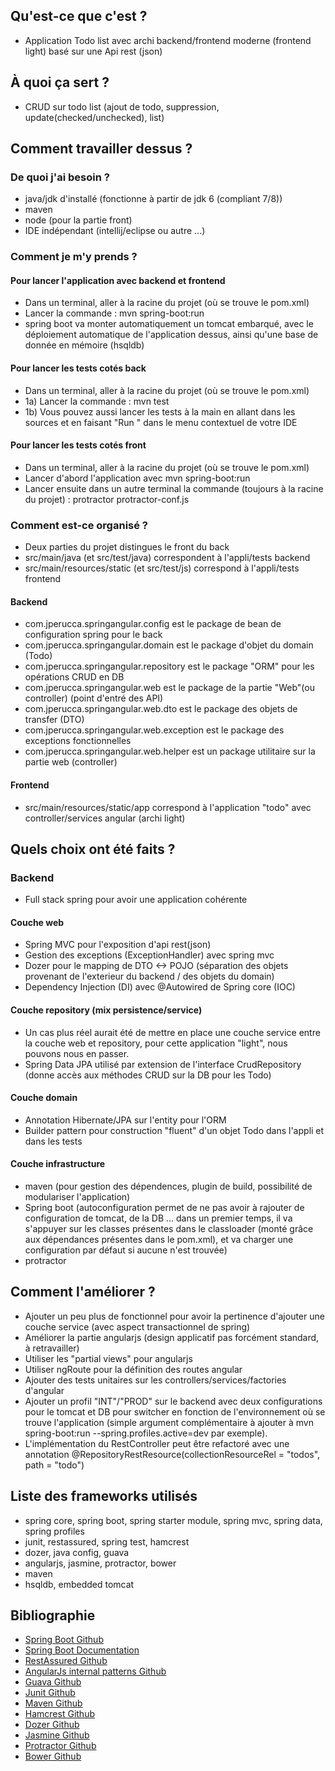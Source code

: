 ## Qu'est-ce que c'est ?

- Application Todo list avec archi backend/frontend moderne (frontend light) basé sur une Api rest (json)

## À quoi ça sert ?

- CRUD sur todo list (ajout de todo, suppression, update(checked/unchecked), list)

## Comment travailler dessus ?

### De quoi j'ai besoin ?

- java/jdk d'installé (fonctionne à partir de jdk 6 (compliant 7/8))
- maven
- node (pour la partie front)
- IDE indépendant (intellij/eclipse ou autre ...)

### Comment je m'y prends ?

#### Pour lancer l'application avec backend et frontend

- Dans un terminal, aller à la racine du projet (où se trouve le pom.xml)
- Lancer la commande : mvn spring-boot:run
- spring boot va monter automatiquement un tomcat embarqué, avec le déploiement automatique de l'application dessus, ainsi qu'une base de donnée en mémoire (hsqldb)

#### Pour lancer les tests cotés back

- Dans un terminal, aller à la racine du projet (où se trouve le pom.xml)
- 1a) Lancer la commande : mvn test
- 1b) Vous pouvez aussi lancer les tests à la main en allant dans les sources et en faisant "Run <NomDuTest>" dans le menu contextuel de votre IDE

#### Pour lancer les tests cotés front

- Dans un terminal, aller à la racine du projet (où se trouve le pom.xml)
- Lancer d'abord l'application avec mvn spring-boot:run
- Lancer ensuite dans un autre terminal la commande (toujours à la racine du projet) : protractor protractor-conf.js


### Comment est-ce organisé ?

- Deux parties du projet distingues le front du back
- src/main/java (et src/test/java) correspondent à l'appli/tests backend
- src/main/resources/static (et src/test/js) correspond à l'appli/tests frontend

#### Backend

- com.jperucca.springangular.config est le package de bean de configuration spring pour le back
- com.jperucca.springangular.domain est le package d'objet du domain (Todo)
- com.jperucca.springangular.repository est le package "ORM" pour les opérations CRUD en DB
- com.jperucca.springangular.web est le package de la partie "Web"(ou controller) (point d'entré des API)
- com.jperucca.springangular.web.dto est le package des objets de transfer (DTO)
- com.jperucca.springangular.web.exception est le package des exceptions fonctionnelles
- com.jperucca.springangular.web.helper est un package utilitaire sur la partie web (controller)


#### Frontend

- src/main/resources/static/app correspond à l'application "todo" avec controller/services angular (archi light)


## Quels choix ont été faits ?

### Backend

- Full stack spring pour avoir une application cohérente

#### Couche web

- Spring MVC pour l'exposition d'api rest(json)
- Gestion des exceptions (ExceptionHandler) avec spring mvc
- Dozer pour le mapping de DTO <-> POJO (séparation des objets provenant de l'exterieur du backend / des objets du domain)
- Dependency Injection (DI) avec @Autowired de Spring core (IOC)

#### Couche repository (mix persistence/service)

- Un cas plus réel aurait été de mettre en place une couche service entre la couche web et repository,
pour cette application "light", nous pouvons nous en passer.
- Spring Data JPA utilisé par extension de l'interface CrudRepository (donne accès aux méthodes CRUD sur la DB pour les Todo)

#### Couche domain

- Annotation Hibernate/JPA sur l'entity pour l'ORM
- Builder pattern pour construction "fluent" d'un objet Todo dans l'appli et dans les tests

#### Couche infrastructure

- maven (pour gestion des dépendences, plugin de build, possibilité de modulariser l'application)
- Spring boot (autoconfiguration permet de ne pas avoir à rajouter de configuration de tomcat, de la DB ... dans un premier temps,
il va s'appuyer sur les classes présentes dans le classloader (monté grâce aux dépendances présentes dans le pom.xml), et va charger 
une configuration par défaut si aucune n'est trouvée)
- protractor

## Comment l'améliorer ?

- Ajouter un peu plus de fonctionnel pour avoir la pertinence d'ajouter une couche service (avec aspect transactionnel de spring)
- Améliorer la partie angularjs (design applicatif pas forcément standard, à retravailler)
- Utiliser les "partial views" pour angularjs
- Utiliser ngRoute pour la définition des routes angular
- Ajouter des tests unitaires sur les controllers/services/factories d'angular
- Ajouter un profil "INT"/"PROD" sur le backend avec deux configurations pour le tomcat et DB pour switcher en fonction de l'environnement où se trouve l'application 
(simple argument complémentaire à ajouter à mvn spring-boot:run --spring.profiles.active=dev par exemple).
- L'implémentation du RestController peut être refactoré avec une annotation @RepositoryRestResource(collectionResourceRel = "todos", path = "todo")

## Liste des frameworks utilisés

- spring core, spring boot, spring starter module, spring mvc, spring data, spring profiles
- junit, restassured, spring test, hamcrest
- dozer, java config, guava
- angularjs, jasmine, protractor, bower
- maven
- hsqldb, embedded tomcat


## Bibliographie

- [Spring Boot Github]
- [Spring Boot Documentation]
- [RestAssured Github]
- [AngularJs internal patterns Github]
- [Guava Github]
- [Junit Github]
- [Maven Github]
- [Hamcrest Github]
- [Dozer Github]
- [Jasmine Github]
- [Protractor Github]
- [Bower Github]

[Spring Boot Github]: https://github.com/spring-projects/spring-boot/
[Spring Boot Documentation]: http://docs.spring.io/spring-boot/docs/current-SNAPSHOT/reference/htmlsingle/
[RestAssured Github]: https://github.com/jayway/rest-assured/
[AngularJs internal patterns Github]: https://github.com/mgechev/angularjs-in-patterns/
[Guava Github]: https://github.com/google/guava
[Junit Github]: https://github.com/junit-team/junit
[Maven Github]: https://github.com/apache/maven
[Hamcrest Github]: https://github.com/hamcrest/JavaHamcrest
[Dozer Github]: https://github.com/DozerMapper/dozer
[Jasmine Github]: https://github.com/jasmine/jasmine
[Protractor Github]: https://github.com/angular/protractor
[Bower Github]: https://github.com/bower/bower
